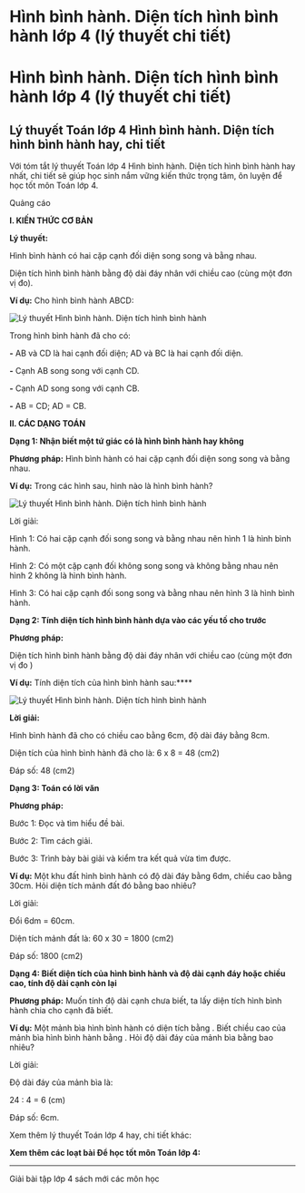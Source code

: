 # Hình bình hành. Diện tích hình bình hành lớp 4 (lý thuyết chi tiết)

# Hình bình hành. Diện tích hình bình hành lớp 4 (lý thuyết chi tiết)

## Lý thuyết Toán lớp 4 Hình bình hành. Diện tích hình bình hành hay, chi tiết

Với tóm tắt lý thuyết Toán lớp 4 Hình bình hành. Diện tích hình bình hành hay nhất, chi tiết sẽ giúp học sinh nắm vững kiến thức trọng tâm, ôn luyện để học tốt môn Toán lớp 4.

Quảng cáo

**I. KIẾN THỨC CƠ BẢN**

**Lý thuyết:**

Hình bình hành có hai cặp cạnh đối diện song song và bằng nhau.

Diện tích hình bình hành bằng độ dài đáy nhân với chiều cao (cùng một đơn vị đo).

**Ví dụ:** Cho hình bình hành ABCD:

![Lý thuyết Hình bình hành. Diện tích hình bình hành](https://vietjack.com/giai-toan-lop-4/images/ly-thuyet-hinh-binh-hanh-dien-tich-hinh-binh-hanh-94984.png)

Trong hình bình hành đã cho có: 

**-** AB và CD là hai cạnh đối diện; AD và BC là hai cạnh đối diện.

**-** Cạnh AB song song với cạnh CD.

**-** Cạnh AD song song với cạnh CB.

**-** AB = CD; AD = CB.

**II. CÁC DẠNG TOÁN**

**Dạng 1: Nhận biết một tứ giác có là hình bình hành hay không**

**Phương pháp:** Hình bình hành có hai cặp cạnh đối diện song song và bằng nhau.

**Ví dụ:** Trong các hình sau, hình nào là hình bình hành? 

![Lý thuyết Hình bình hành. Diện tích hình bình hành](https://vietjack.com/giai-toan-lop-4/images/ly-thuyet-hinh-binh-hanh-dien-tich-hinh-binh-hanh-94982.png)

Lời giải:

Hình 1: Có hai cặp cạnh đối song song và bằng nhau nên hình 1 là hình bình hành.

Hình 2: Có một cặp cạnh đối không song song và không bằng nhau nên hình 2 không là hình bình hành.

Hình 3: Có hai cặp cạnh đối song song và bằng nhau nên hình 3 là hình bình hành.

**Dạng 2: Tính diện tích hình bình hành dựa vào các yếu tố cho trước**

**Phương pháp:**

Diện tích hình bình hành bằng độ dài đáy nhân với chiều cao (cùng một đơn vị đo )

**Ví dụ:** Tính diện tích của hình bình hành sau:****

![Lý thuyết Hình bình hành. Diện tích hình bình hành](https://vietjack.com/giai-toan-lop-4/images/ly-thuyet-hinh-binh-hanh-dien-tich-hinh-binh-hanh-94985.png)

**Lời giải:**

Hình bình hành đã cho có chiều cao bằng 6cm, độ dài đáy bằng 8cm. 

Diện tích của hình bình hành đã cho là: 6 x 8 = 48 (cm2)

Đáp số: 48 (cm2)

**Dạng 3: Toán có lời văn**

**Phương pháp:**

Bước 1: Đọc và tìm hiểu đề bài.

Bước 2: Tìm cách giải.

Bước 3: Trình bày bài giải và kiểm tra kết quả vừa tìm được.

**Ví dụ:** Một khu đất hình bình hành có độ dài đáy bằng 6dm, chiều cao bằng 30cm. Hỏi diện tích mảnh đất đó bằng bao nhiêu? 

Lời giải: 

Đổi 6dm = 60cm.

Diện tích mảnh đất là: 60 x 30 = 1800 (cm2)

Đáp số: 1800 (cm2)

**Dạng 4: Biết diện tích của hình bình hành và độ dài cạnh đáy hoặc chiều cao, tính độ dài cạnh còn lại**

**Phương pháp:** Muốn tính độ dài cạnh chưa biết, ta lấy diện tích hình bình hành chia cho cạnh đã biết.

**Ví dụ:** Một mảnh bìa hình bình hành có diện tích bằng . Biết chiều cao của mảnh bìa hình bình hành bằng . Hỏi độ dài đáy của mảnh bìa bằng bao nhiêu?

Lời giải: 

Độ dài đáy của mảnh bìa là: 

24 : 4 = 6 (cm)

Đáp số: 6cm.

Xem thêm lý thuyết Toán lớp 4 hay, chi tiết khác:

**Xem thêm các loạt bài Để học tốt môn Toán lớp 4:**

* * *

Giải bài tập lớp 4 sách mới các môn học
